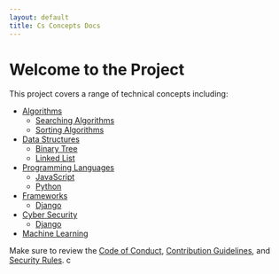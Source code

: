 ```yaml
---
layout: default
title: Cs Concepts Docs
---
```

# Welcome to the Project

This project covers a range of technical concepts including:

- [Algorithms](./concepts/algorithms/)
  - [Searching Algorithms](./concepts/algorithms/searching.md)
  - [Sorting Algorithms](./concepts/algorithms/sorting.md)
- [Data Structures](./concepts/data-structures/)
  - [Binary Tree](./concepts/data-structures/binary-tree.md)
  - [Linked List](./concepts/data-structures/linked-list.md)
- [Programming Languages](./concepts/languages/)
  - [JavaScript](./concepts/languages/javascript.md)
  - [Python](./concepts/languages/python.md)
- [Frameworks](./concepts/frameworks/)
  - [Django](./concepts/frameworks/django-quickstart.md)
- [Cyber Security](./concepts/cyber-security/)
  - [Django](./concepts/cyber-security/cyber-security.md)
- [Machine Learning](./concepts/machine-learning/machine_learning.md)

Make sure to review the [Code of Conduct](./CODE_OF_CONDUCT.md), [Contribution Guidelines](./CONTRIBUTING.md), and [Security Rules](./SECURITY.md).
c